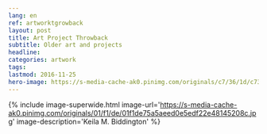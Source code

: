 ```yaml
---
lang: en
ref: artworktgrowback
layout: post 
title: Art Project Throwback
subtitle: Older art and projects
headline:
categories: artwork
tags: 
lastmod: 2016-11-25
hero-image: https://s-media-cache-ak0.pinimg.com/originals/c7/36/1d/c7361de4dd13cb2506eed591e3eb1a2a.jpg
---
```

{% include image-superwide.html image-url='https://s-media-cache-ak0.pinimg.com/originals/01/f1/de/01f1de75a5aeed0e5edf22e48145208c.jpg' image-description='Keila M. Biddington' %}
